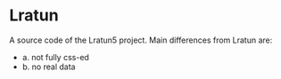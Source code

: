 # Lratun

A source code of the Lratun5 project. 
Main differences from Lratun are: 
* a. not fully css-ed
* b. no real data